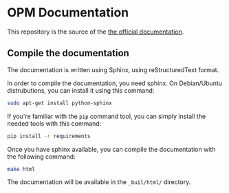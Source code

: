 OPM Documentation
=================

This repository is the source of the [the official
documentation](http://opm.readthedocs.io/).


Compile the documentation
-------------------------

The documentation is written using Sphinx, using reStructuredText format.

In order to compile the documentation, you need sphinx.  On Debian/Ubuntu
distrubutions, you can install it using this command:

```bash
sudo apt-get install python-sphinx
```

If you're familiar with the `pip` command tool, you can simply install the
needed tools with this command:

```bash
pip install -r requirements
```

Once you have sphinx available, you can compile the documentation with the
following command:

```bash
make html
```

The documentation will be available in the `_buil/html/` directory.
